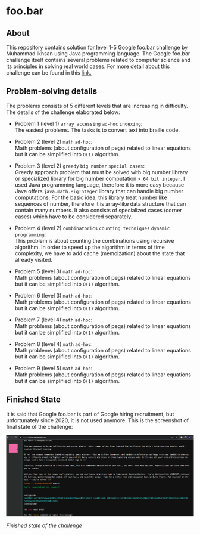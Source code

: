 # foo.bar

## About
This repository contains solution for level 1-5 Google foo.bar challenge by Muhammad Ikhsan using Java programming language. The Google foo.bar challenge itself contains several problems related to computer science and its principles in solving real world cases.
For more detail about this challenge can be found in this <a href ="https://towardsdatascience.com/my-google-foobar-journey-2d02e8150158"> link.</a>

## Problem-solving details
The problems consists of 5 different levels that are increasing in difficulty. The details of the challenge elaborated below:
- Problem 1 (level 1) `array accessing` `ad-hoc` `indexing`: <br>
The easiest problems. The tasks is to convert text into braille code.

- Problem 2 (level 2) `math` `ad-hoc`: <br>
Math problems (about configuration of pegs) related to linear equations but it can be simplified into `O(1)` algorithm.

- Problem 3 (level 2) `greedy` `big number` `special cases`: <br>
Greedy approach problem that must be solved with big number library or specialized library for big number computation `> 64 bit integer`.
I used Java programming language, therefore it is more easy because Java offers `java.math.BigInteger` library that can handle big number computations.
For the basic idea, this library treat number like sequences of number, therefore it is array-like data structure that can contain many numbers.
It also consists of specialized cases (corner cases) which have to be considered separately.

- Problem 4 (level 2) `combinatorics` `counting techniques` `dynamic programming`: <br>
This problem is about counting the combinations using recursive algorithm. In order to speed up the algorithm in terms of time complexity, we have to add cache (memoization) about the state that already visited.

- Problem 5 (level 3) `math` `ad-hoc`: <br>
Math problems (about configuration of pegs) related to linear equations but it can be simplified into `O(1)` algorithm.

- Problem 6 (level 3) `math` `ad-hoc`: <br>
Math problems (about configuration of pegs) related to linear equations but it can be simplified into `O(1)` algorithm.

- Problem 7 (level 4) `math` `ad-hoc`: <br>
Math problems (about configuration of pegs) related to linear equations but it can be simplified into `O(1)` algorithm.

- Problem 8 (level 4) `math` `ad-hoc`: <br>
Math problems (about configuration of pegs) related to linear equations but it can be simplified into `O(1)` algorithm.

- Problem 9 (level 5) `math` `ad-hoc`: <br>
Math problems (about configuration of pegs) related to linear equations but it can be simplified into `O(1)` algorithm.

## Finished State
It is said that Google foo.bar is part of Google hiring recruitment, but unfortunately since 2020, it is not used anymore.
This is the screenshot of final state of the challenge:

<img src="img/1.PNG" alt="final state" width="700"/>

*Finished state of the challenge*

